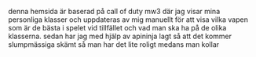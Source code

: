 denna hemsida är baserad på call of duty mw3 där jag visar mina personliga klasser och uppdateras av mig manuellt för att visa vilka vapen som är de bästa i spelet vid tillfället och vad man ska ha på de olika klasserna. sedan har jag med hjälp av apininja lagt så att det kommer slumpmässiga skämt så man har det lite roligt medans man kollar 
